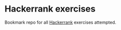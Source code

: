 # Hackerrank exercises

Bookmark repo for all [Hackerrank](https://www.hackerrank.com/) exercises attempted.
